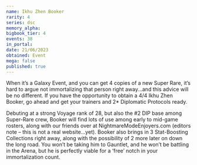 ```yaml
---
name: Ikhu Zhen Booker
rarity: 4
series: dsc
memory_alpha:
bigbook_tier: 4
events: 38
in_portal:
date: 21/06/2023
obtained: Event
mega: false
published: true
---
```


When it’s a Galaxy Event, and you can get 4 copies of a new Super Rare, it’s hard to argue not immortalizing that person right away...and this advice will be no different.  If you have the opportunity to obtain a 4/4 Ikhu Zhen Booker, go ahead and get your trainers and 2* Diplomatic Protocols ready.

Debuting at a strong Voyage rank of 28, but also the #2 DIP base among Super-Rare crew, Booker will find lots of use among early to mid-game rosters, along with our friends over at NightmareModeEnjoyers.com (editors note – this is not a real website...yet).  Booker also brings in 3 Stat-Boosting Collections right away, along with the possibility of 2 more later on down the long road.  You won’t be taking him to Gauntlet, and he won’t be battling in the Arena, but he is perfectly viable for a ‘free’ notch in your immortalization count.
